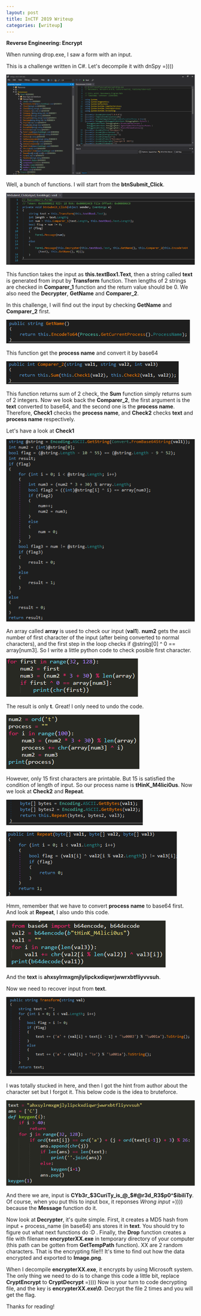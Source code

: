 ```yaml
---
layout: post
title: InCTF 2019 Writeup
categories: [writeup]
---
```

**Reverse Engineering: Encrypt**

When running drop.exe, I saw a form with an input.

This is a challenge written in C#. Let's decompile it with dnSpy =))))

![Functions in drop.exe](/assets/writeup/inctf1.png)

Well, a bunch of functions. I will start from the **btnSubmit_Click**. 

![btnSubmit_Click](/assets/writeup/inctf2.png)

This function takes the input as **this.textBox1.Text**, then a string called **text** is generated from input by **Transform** function. Then lengths of 2 strings are checked in **Comparer_1** function and the return value should be 0. We also need the **Decrypter**, **GetName** and **Comparer_2**.

In this challenge, I will find out the input by checking **GetName** and **Comparer_2** first.

![GetName](/assets/writeup/inctf3.png)

This function get the **process name** and convert it by base64

![Comparer_2](/assets/writeup/inctf4.png)

This function returns sum of 2 check, the **Sum** function simply returns sum of 2 integers. Now we look back the **Comparer_2**, the first argument is the **text** converted to base64, and the second one is the **process name**. Therefore, **Check1** checks the **process name**, and **Check2** checks **text** and **process name** respectively. 

Let's have a look at **Check1**

![Check1](/assets/writeup/inctf5.png)

An array called **array** is used to check our input (**val1**). **num2** gets the ascii number of first character of the input (after being converted to normal characters), and the first step in the loop checks if @string[0] ^ 0 == array[num3]. So I write a little python code to check posible first character.

![CheckFirst](/assets/writeup/inctf6.png)

The result is only **t**. Great! I only need to undo the code.

![FindProcessName](/assets/writeup/inctf7.png)

However, only 15 first characters are printable. But 15 is satisfied the condition of length of input. So our process name is **tHinK_M4lici0us**. Now we look at **Check2** and **Repeat**.

![Check2](/assets/writeup/inctf8.png)

![Repeat](/assets/writeup/inctf9.png)

Hmm, remember that we have to convert **process name** to base64 first. And look at **Repeat**, I also undo this code.

![GetText](/assets/writeup/inctf10.png)

And the **text** is **ahxsylrmxgmjlylipckxdiqwrjwwrxbtfliyvvsuh**.

Now we need to recover input from **text**.

![Transform](/assets/writeup/inctf11.png)

I was totally stucked in here, and then I got the hint from author about the character set but I forgot it. This below code is the idea to bruteforce.

![Bruteforce](/assets/writeup/inctf12.png)

And there we are, input is **CYb3r_$3CuriTy_is_@_$#@r3d_R3$p0^$ibiliTy**. Of course, when you put this to input box, it reponses *Wrong input* =)))) because the **Message** function do it.

Now look at **Decrypter**, it's quite simple. First, it creates a MD5 hash from input + process_name (in base64) ans stores it in **text**. You should try to figure out what next functions do :D . Finally, the **Drop** function creates a file with filename **encrypterXX.exe** in temporary directory of your computer (this path can be gotten from **GetTempPath** function). XX are 2 random characters. That is the encrypting file!!! It's time to find out how the data encrypted and exported to **Image.png**.

When I decompile **encrypterXX.exe**, it encrypts by using Microsoft system. The only thing we need to do is to change this code a little bit, replace **CryptEncrypt** to **CryptDecrypt** =)))) Now is your turn to code decrypting file, and the key is **encrypterXX.exe\0**. Decrypt the file 2 times and you will get the flag.

Thanks for reading!